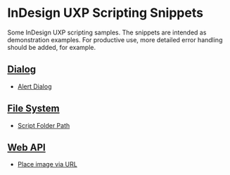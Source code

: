 # InDesign UXP Scripting Snippets
Some InDesign UXP scripting samples. The snippets are intended as demonstration examples. For productive use, more detailed error handling should be added, for example.

## [Dialog](https://github.com/RolandDreger/indesign-uxp-script-snippets/tree/main/Dialog)
- [Alert Dialog](https://github.com/RolandDreger/indesign-uxp-script-snippets/blob/main/Dialog/alert.idjs)

## [File System](https://github.com/RolandDreger/indesign-uxp-script-snippets/tree/main/Filesystem)
- [Script Folder Path](https://github.com/RolandDreger/indesign-uxp-script-snippets/blob/main/Filesystem/getScriptFolderPath.idjs)

## [Web API](https://github.com/RolandDreger/indesign-uxp-script-snippets/tree/main/Web_API)
- [Place image via URL](https://github.com/RolandDreger/indesign-uxp-script-snippets/blob/main/Web_API/placeImageViaURL.idjs)